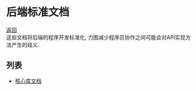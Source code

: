 # 后端标准文档

 [返回](../README.md)   
 这些文档将后端的程序开发标准化, 力图减少程序员协作之间可能会对API实现方法产生的歧义.   

## 列表
- [核心库文档](/CoreLib.md)
